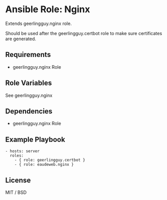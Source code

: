 # Ansible Role: Nginx

Extends geerlingguy.nginx role.

Should be used after the geerlingguy.certbot role to make sure certificates are generated.

## Requirements

- geerlingguy.nginx Role

## Role Variables

See geerlingguy.nginx

## Dependencies

- geerlingguy.nginx Role

## Example Playbook

    - hosts: server
      roles:
        - { role: geerlingguy.certbot }
        - { role: eaudeweb.nginx }

## License

MIT / BSD
